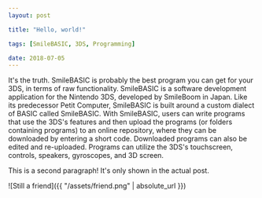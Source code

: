 ```yaml
---
layout: post

title: "Hello, world!"

tags: [SmileBASIC, 3DS, Programming]

date: 2018-07-05
---
```


It's the truth. SmileBASIC is probably the best program you can get for your 3DS, in terms of raw functionality. SmileBASIC is a software development application for the Nintendo 3DS, developed by SmileBoom in Japan. Like its predecessor Petit Computer, SmileBASIC is built around a custom dialect of BASIC called SmileBASIC. With SmileBASIC, users can write programs that use the 3DS's features and then upload the programs (or folders containing programs) to an online repository, where they can be downloaded by entering a short code. Downloaded programs can also be edited and re-uploaded. Programs can utilize the 3DS's touchscreen, controls, speakers, gyroscopes, and 3D screen.<!--more-->

This is a second paragraph! It's only shown in the actual post.

![Still a friend]({{ "/assets/friend.png" | absolute_url }})

